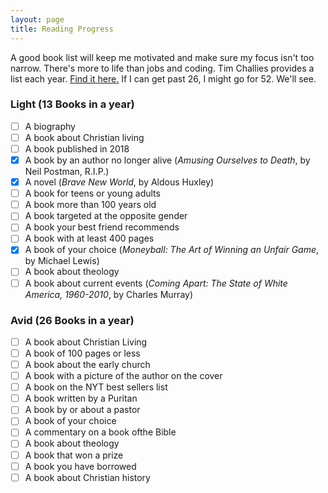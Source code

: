 ```yaml
---
layout: page
title: Reading Progress
---
```

A good book list will keep me motivated and make sure my focus isn't too narrow. There's more to life than jobs and coding. Tim Challies provides a list each year. [Find it here.](https://www.challies.com/resources/the-2018-christian-reading-challenge/) If I can get past 26, I might go for 52. We'll see.

### Light (13 Books in a year)
- [ ] A biography
- [ ] A book about Christian living
- [ ] A book published in 2018
- [x] A book by an author no longer alive (*Amusing Ourselves to Death*, by Neil Postman, R.I.P.)
- [x] A novel (*Brave New World*, by Aldous Huxley)
- [ ] A book for teens or young adults
- [ ] A book more than 100 years old
- [ ] A book targeted at the opposite gender
- [ ] A book your best friend recommends
- [ ] A book with at least 400 pages
- [x] A book of your choice (*Moneyball: The Art of Winning an Unfair Game*, by Michael Lewis)
- [ ] A book about theology
- [ ] A book about current events (*Coming Apart: The State of White America, 1960-2010*, by Charles Murray)

### Avid (26 Books in a year)
- [ ] A book about Christian Living
- [ ] A book of 100 pages or less
- [ ] A book about the early church
- [ ] A book with a picture of the author on the cover
- [ ] A book on the NYT best sellers list
- [ ] A book written by a Puritan
- [ ] A book by or about a pastor
- [ ] A book of your choice
- [ ] A commentary on a book ofthe Bible
- [ ] A book about theology
- [ ] A book that won a prize
- [ ] A book you have borrowed
- [ ] A book about Christian history
